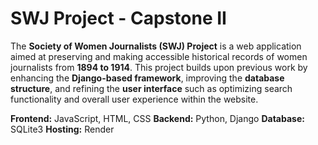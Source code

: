 # SWJ Project - Capstone II

The **Society of Women Journalists (SWJ) Project** is a web application aimed at preserving and making accessible historical records of women journalists from **1894 to 1914**. This project builds upon previous work by enhancing the **Django-based framework**, improving the **database structure**, and refining the **user interface** such as optimizing search functionality and overall user experience within the website.

**Frontend:** JavaScript, HTML, CSS
**Backend:** Python, Django
**Database:** SQLite3
**Hosting:** Render
